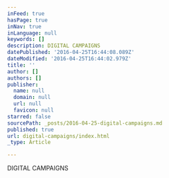```yaml
---
inFeed: true
hasPage: true
inNav: true
inLanguage: null
keywords: []
description: DIGITAL CAMPAIGNS
datePublished: '2016-04-25T16:44:08.089Z'
dateModified: '2016-04-25T16:44:02.979Z'
title: ''
author: []
authors: []
publisher:
  name: null
  domain: null
  url: null
  favicon: null
starred: false
sourcePath: _posts/2016-04-25-digital-campaigns.md
published: true
url: digital-campaigns/index.html
_type: Article

---
```

DIGITAL CAMPAIGNS